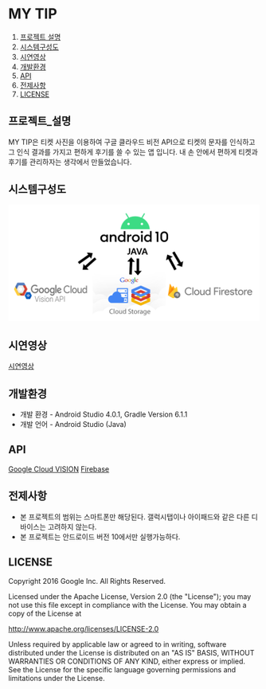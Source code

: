 # MY TIP

1. [프로젝트 설명](#프로젝트_설명)
2. [시스템구성도](#시스템구성도)
3. [시연영상](#시연영상)
4. [개발환경](#개발환경)
5. [API](#API)
6. [전제사항](#전제사항)
7. [LICENSE](#LICENSE)

## 프로젝트_설명
MY TIP은 티켓 사진을 이용하여 구글 클라우드 비전 API으로 티켓의 문자를 인식하고 그 인식 결과를 가지고 편하게 후기를 쓸 수 있는 앱 입니다.
내 손 안에서 편하게 티켓과 후기를 관리하자는 생각에서 만들었습니다. 

## 시스템구성도
![architecture](./architecture.PNG)

## 시연영상
[시연영상](https://youtu.be/OYZ4l7Rcspk)

## 개발환경
 * 개발 환경 - Android Studio 4.0.1, Gradle Version 6.1.1
 * 개발 언어 - Android Studio (Java)

## API
 [Google Cloud VISION](https://cloud.google.com/vision/?hl=ko&utm_source=google&utm_medium=cpc&utm_campaign=japac-KR-all-ko-dr-bkws-all-super-trial-e-dr-1009137&utm_content=text-ad-none-none-DEV_c-CRE_263264133482-ADGP_Hybrid%20%7C%20AW%20SEM%20%7C%20BKWS%20~%20T1%20%7C%20EXA%20%7C%20ML%20%7C%201%3A1%20%7C%20KR%20%7C%20ko%20%7C%20Vision%20%7C%20google%20cloud%20vision-KWID_43700031880239430-kwd-433713029900&userloc_1030738-network_g&utm_term=KW_%EA%B5%AC%EA%B8%80%ED%81%B4%EB%9D%BC%EC%9A%B0%EB%93%9C%EB%B9%84%EC%A0%84&gclid=Cj0KCQiA2af-BRDzARIsAIVQUOfxGwUQXmoBND8Hqr_Zcni3dbh7bNnvJISXSkDgk_3iQ-cw5lYmhvwaAhd8EALw_wcB)
[Firebase](https://firebase.google.com/?hl=ko) 

## 전제사항
 * 본 프로젝트의 범위는 스마트폰만 해당된다. 갤럭시탭이나 아이패드와 같은 다른 디바이스는 고려하지 않는다.
 * 본 프로젝트는 안드로이드 버전 10에서만 실행가능하다.

## LICENSE
Copyright 2016 Google Inc. All Rights Reserved.

 Licensed under the Apache License, Version 2.0 (the "License");
 you may not use this file except in compliance with the License.
 You may obtain a copy of the License at

 http://www.apache.org/licenses/LICENSE-2.0

 Unless required by applicable law or agreed to in writing, software
 distributed under the License is distributed on an "AS IS" BASIS,
 WITHOUT WARRANTIES OR CONDITIONS OF ANY KIND, either express or implied.
 See the License for the specific language governing permissions and
 limitations under the License.

